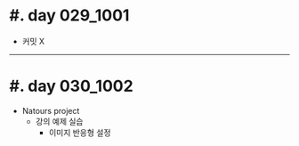#. day 029_1001
===============
* 커밋 X

------------------------------------------
#. day 030_1002
===============
* Natours project
    * 강의 예제 실습
        * 이미지 반응형 설정 
